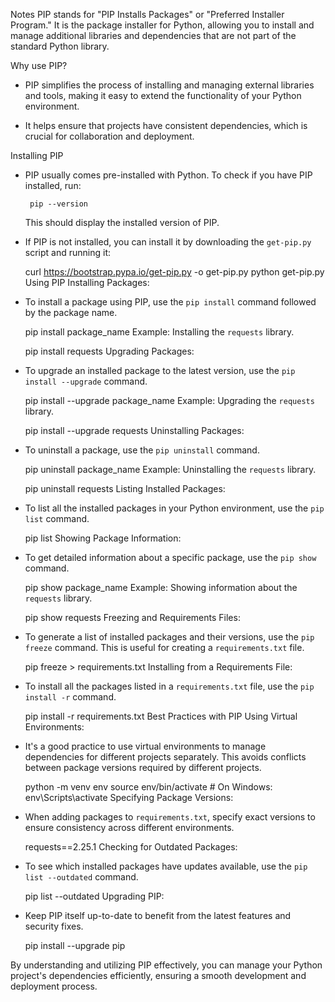 Notes
PIP stands for "PIP Installs Packages" or "Preferred Installer Program." It is the package installer for Python, allowing you to install and manage additional libraries and dependencies that are not part of the standard Python library.

Why use PIP?
  - PIP simplifies the process of installing and managing external libraries and tools, making it easy to extend the functionality of your Python environment.

  - It helps ensure that projects have consistent dependencies, which is crucial for collaboration and deployment.

Installing PIP
- PIP usually comes pre-installed with Python. To check if you have PIP installed, run:

       pip --version
  This should display the installed version of PIP.

- If PIP is not installed, you can install it by downloading the `get-pip.py` script and running it:

  curl https://bootstrap.pypa.io/get-pip.py -o get-pip.py
  python get-pip.py
Using PIP
Installing Packages:

- To install a package using PIP, use the `pip install` command followed by the package name.

  pip install package_name
  Example: Installing the `requests` library.

  pip install requests
Upgrading Packages:

- To upgrade an installed package to the latest version, use the `pip install --upgrade` command.

  pip install --upgrade package_name
  Example: Upgrading the `requests` library.

  pip install --upgrade requests
Uninstalling Packages:

- To uninstall a package, use the `pip uninstall` command.

  pip uninstall package_name
  Example: Uninstalling the `requests` library.

  pip uninstall requests
Listing Installed Packages:

- To list all the installed packages in your Python environment, use the `pip list` command.

  pip list
Showing Package Information:

- To get detailed information about a specific package, use the `pip show` command.

  pip show package_name
  Example: Showing information about the `requests` library.

  pip show requests
Freezing and Requirements Files:
- To generate a list of installed packages and their versions, use the `pip freeze` command. This is useful for creating a `requirements.txt` file.

  pip freeze > requirements.txt
Installing from a Requirements File:

- To install all the packages listed in a `requirements.txt` file, use the `pip install -r` command.

  pip install -r requirements.txt
Best Practices with PIP
Using Virtual Environments:

- It's a good practice to use virtual environments to manage dependencies for different projects separately. This avoids conflicts between package versions required by different projects.

  python -m venv env
  source env/bin/activate  # On Windows: env\Scripts\activate
Specifying Package Versions:

- When adding packages to `requirements.txt`, specify exact versions to ensure consistency across different environments.

  requests==2.25.1
Checking for Outdated Packages:

- To see which installed packages have updates available, use the `pip list --outdated` command.

  pip list --outdated
Upgrading PIP:

- Keep PIP itself up-to-date to benefit from the latest features and security fixes.

  pip install --upgrade pip
 

By understanding and utilizing PIP effectively, you can manage your Python project's dependencies efficiently, ensuring a smooth development and deployment process.